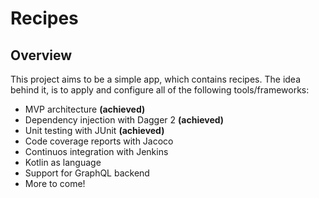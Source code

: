 # Recipes

## Overview

This project aims to be a simple app, which contains recipes. The idea behind it, is to apply and configure all of the following tools/frameworks:

- MVP architecture **(achieved)**
- Dependency injection with Dagger 2 **(achieved)**
- Unit testing with JUnit **(achieved)**
- Code coverage reports with Jacoco
- Continuos integration with Jenkins
- Kotlin as language
- Support for GraphQL backend
- More to come!
